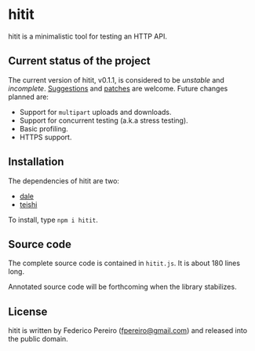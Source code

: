 # hitit

hitit is a minimalistic tool for testing an HTTP API.

## Current status of the project

The current version of hitit, v0.1.1, is considered to be *unstable* and *incomplete*. [Suggestions](https://github.com/fpereiro/hitit/issues) and [patches](https://github.com/fpereiro/hitit/pulls) are welcome. Future changes planned are:

- Support for `multipart` uploads and downloads.
- Support for concurrent testing (a.k.a stress testing).
- Basic profiling.
- HTTPS support.

## Installation

The dependencies of hitit are two:

- [dale](https://github.com/fpereiro/dale)
- [teishi](https://github.com/fpereiro/teishi)

To install, type `npm i hitit`.

## Source code

The complete source code is contained in `hitit.js`. It is about 180 lines long.

Annotated source code will be forthcoming when the library stabilizes.

## License

hitit is written by Federico Pereiro (fpereiro@gmail.com) and released into the public domain.
